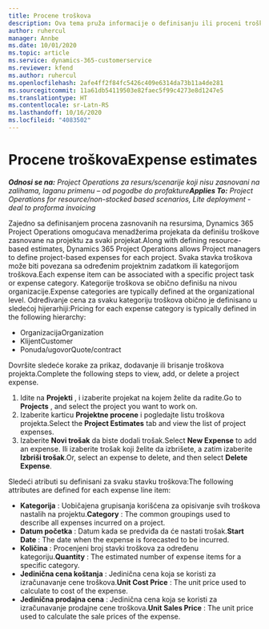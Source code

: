 ```yaml
---
title: Procene troškova
description: Ova tema pruža informacije o definisanju ili proceni troškova zasnovanih na projektu.
author: ruhercul
manager: Annbe
ms.date: 10/01/2020
ms.topic: article
ms.service: dynamics-365-customerservice
ms.reviewer: kfend
ms.author: ruhercul
ms.openlocfilehash: 2afe4ff2f84fc5426c409e6314da73b11a4de281
ms.sourcegitcommit: 11a61db54119503e82faec5f99c4273e8d1247e5
ms.translationtype: HT
ms.contentlocale: sr-Latn-RS
ms.lasthandoff: 10/16/2020
ms.locfileid: "4083502"
---
```

# <a name="expense-estimates"></a><span data-ttu-id="cf6d4-103">Procene troškova</span><span class="sxs-lookup"><span data-stu-id="cf6d4-103">Expense estimates</span></span>
<span data-ttu-id="cf6d4-104">_**Odnosi se na:** Project Operations za resurs/scenarije koji nisu zasnovani na zalihama, laganu primenu – od pogodbe do profakture_</span><span class="sxs-lookup"><span data-stu-id="cf6d4-104">_**Applies To:** Project Operations for resource/non-stocked based scenarios, Lite deployment - deal to proforma invoicing_</span></span>

<span data-ttu-id="cf6d4-105">Zajedno sa definisanjem procena zasnovanih na resursima, Dynamics 365 Project Operations omogućava menadžerima projekata da definišu troškove zasnovane na projektu za svaki projekat.</span><span class="sxs-lookup"><span data-stu-id="cf6d4-105">Along with defining resource-based estimates, Dynamics 365 Project Operations allows Project managers to define project-based expenses for each project.</span></span> <span data-ttu-id="cf6d4-106">Svaka stavka troškova može biti povezana sa određenim projektnim zadatkom ili kategorijom troškova.</span><span class="sxs-lookup"><span data-stu-id="cf6d4-106">Each expense item can be associated with a specific project task or expense category.</span></span> <span data-ttu-id="cf6d4-107">Kategorije troškova se obično definišu na nivou organizacije.</span><span class="sxs-lookup"><span data-stu-id="cf6d4-107">Expense categories are typically defined at the organizational level.</span></span> <span data-ttu-id="cf6d4-108">Određivanje cena za svaku kategoriju troškova obično je definisano u sledećoj hijerarhiji:</span><span class="sxs-lookup"><span data-stu-id="cf6d4-108">Pricing for each expense category is typically defined in the following hierarchy:</span></span>

- <span data-ttu-id="cf6d4-109">Organizacija</span><span class="sxs-lookup"><span data-stu-id="cf6d4-109">Organization</span></span>
- <span data-ttu-id="cf6d4-110">Klijent</span><span class="sxs-lookup"><span data-stu-id="cf6d4-110">Customer</span></span>
- <span data-ttu-id="cf6d4-111">Ponuda/ugovor</span><span class="sxs-lookup"><span data-stu-id="cf6d4-111">Quote/contract</span></span>

<span data-ttu-id="cf6d4-112">Dovršite sledeće korake za prikaz, dodavanje ili brisanje troškova projekta.</span><span class="sxs-lookup"><span data-stu-id="cf6d4-112">Complete the following steps to view, add, or delete a project expense.</span></span>

1. <span data-ttu-id="cf6d4-113">Idite na **Projekti** , i izaberite projekat na kojem želite da radite.</span><span class="sxs-lookup"><span data-stu-id="cf6d4-113">Go to **Projects** , and select the project you want to work on.</span></span>
2. <span data-ttu-id="cf6d4-114">Izaberite karticu **Projektne procene** i pogledajte listu troškova projekta.</span><span class="sxs-lookup"><span data-stu-id="cf6d4-114">Select the **Project Estimates** tab and view the list of project expenses.</span></span>
3. <span data-ttu-id="cf6d4-115">Izaberite **Novi trošak** da biste dodali trošak.</span><span class="sxs-lookup"><span data-stu-id="cf6d4-115">Select **New Expense** to add an expense.</span></span> <span data-ttu-id="cf6d4-116">Ili izaberite trošak koji želite da izbrišete, a zatim izaberite **Izbriši trošak**.</span><span class="sxs-lookup"><span data-stu-id="cf6d4-116">Or, select an expense to delete, and then select **Delete Expense**.</span></span>

<span data-ttu-id="cf6d4-117">Sledeći atributi su definisani za svaku stavku troškova:</span><span class="sxs-lookup"><span data-stu-id="cf6d4-117">The following attributes are defined for each expense line item:</span></span>

- <span data-ttu-id="cf6d4-118">**Kategorija** : Uobičajena grupisanja korišćena za opisivanje svih troškova nastalih na projektu.</span><span class="sxs-lookup"><span data-stu-id="cf6d4-118">**Category** : The common groupings used to describe all expenses incurred on a project.</span></span>
- <span data-ttu-id="cf6d4-119">**Datum početka** : Datum kada se predviđa da će nastati trošak.</span><span class="sxs-lookup"><span data-stu-id="cf6d4-119">**Start Date** : The date when the expense is forecasted to be incurred.</span></span>
- <span data-ttu-id="cf6d4-120">**Količina** : Procenjeni broj stavki troškova za određenu kategoriju.</span><span class="sxs-lookup"><span data-stu-id="cf6d4-120">**Quantity** : The estimated number of expense items for a specific category.</span></span>
- <span data-ttu-id="cf6d4-121">**Jedinična cena koštanja** : Jedinična cena koja se koristi za izračunavanje cene troškova.</span><span class="sxs-lookup"><span data-stu-id="cf6d4-121">**Unit Cost Price** : The unit price used to calculate to cost of the expense.</span></span>
- <span data-ttu-id="cf6d4-122">**Jedinična prodajna cena** : Jedinična cena koja se koristi za izračunavanje prodajne cene troškova.</span><span class="sxs-lookup"><span data-stu-id="cf6d4-122">**Unit Sales Price** : The unit price used to calculate the sale prices of the expense.</span></span>

